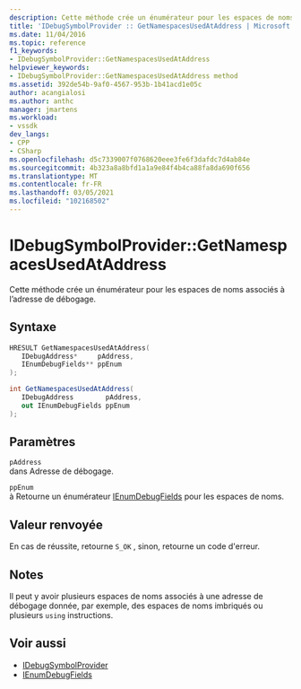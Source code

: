 ```yaml
---
description: Cette méthode crée un énumérateur pour les espaces de noms associés à l’adresse de débogage.
title: 'IDebugSymbolProvider :: GetNamespacesUsedAtAddress | Microsoft Docs'
ms.date: 11/04/2016
ms.topic: reference
f1_keywords:
- IDebugSymbolProvider::GetNamespacesUsedAtAddress
helpviewer_keywords:
- IDebugSymbolProvider::GetNamespacesUsedAtAddress method
ms.assetid: 392de54b-9af0-4567-953b-1b41acd1e05c
author: acangialosi
ms.author: anthc
manager: jmartens
ms.workload:
- vssdk
dev_langs:
- CPP
- CSharp
ms.openlocfilehash: d5c7339007f0768620eee3fe6f3dafdc7d4ab84e
ms.sourcegitcommit: 4b323a8a8bfd1a1a9e84f4b4ca88fa8da690f656
ms.translationtype: MT
ms.contentlocale: fr-FR
ms.lasthandoff: 03/05/2021
ms.locfileid: "102168502"
---
```

# <a name="idebugsymbolprovidergetnamespacesusedataddress"></a>IDebugSymbolProvider::GetNamespacesUsedAtAddress
Cette méthode crée un énumérateur pour les espaces de noms associés à l’adresse de débogage.

## <a name="syntax"></a>Syntaxe

```cpp
HRESULT GetNamespacesUsedAtAddress( 
   IDebugAddress*     pAddress,
   IEnumDebugFields** ppEnum
);
```

```csharp
int GetNamespacesUsedAtAddress(
   IDebugAddress        pAddress,
   out IEnumDebugFields ppEnum
);
```

## <a name="parameters"></a>Paramètres
`pAddress`\
dans Adresse de débogage.

`ppEnum`\
à Retourne un énumérateur [IEnumDebugFields](../../../extensibility/debugger/reference/ienumdebugfields.md) pour les espaces de noms.

## <a name="return-value"></a>Valeur renvoyée
 En cas de réussite, retourne `S_OK` , sinon, retourne un code d'erreur.

## <a name="remarks"></a>Notes
 Il peut y avoir plusieurs espaces de noms associés à une adresse de débogage donnée, par exemple, des espaces de noms imbriqués ou plusieurs `using` instructions.

## <a name="see-also"></a>Voir aussi
- [IDebugSymbolProvider](../../../extensibility/debugger/reference/idebugsymbolprovider.md)
- [IEnumDebugFields](../../../extensibility/debugger/reference/ienumdebugfields.md)
